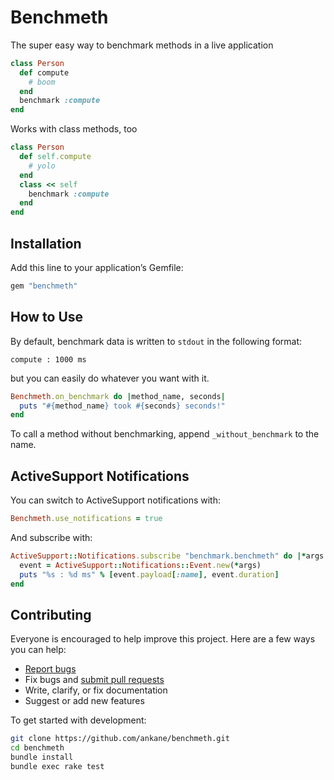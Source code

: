 # Benchmeth

The super easy way to benchmark methods in a live application

```ruby
class Person
  def compute
    # boom
  end
  benchmark :compute
end
```

Works with class methods, too

```ruby
class Person
  def self.compute
    # yolo
  end
  class << self
    benchmark :compute
  end
end
```

## Installation

Add this line to your application’s Gemfile:

```ruby
gem "benchmeth"
```

## How to Use

By default, benchmark data is written to `stdout` in the following format:

```
compute : 1000 ms
```

but you can easily do whatever you want with it.

```ruby
Benchmeth.on_benchmark do |method_name, seconds|
  puts "#{method_name} took #{seconds} seconds!"
end
```

To call a method without benchmarking, append `_without_benchmark` to the name.

## ActiveSupport Notifications

You can switch to ActiveSupport notifications with:

```ruby
Benchmeth.use_notifications = true
```

And subscribe with:

```ruby
ActiveSupport::Notifications.subscribe "benchmark.benchmeth" do |*args|
  event = ActiveSupport::Notifications::Event.new(*args)
  puts "%s : %d ms" % [event.payload[:name], event.duration]
end
```

## Contributing

Everyone is encouraged to help improve this project. Here are a few ways you can help:

- [Report bugs](https://github.com/ankane/benchmeth/issues)
- Fix bugs and [submit pull requests](https://github.com/ankane/benchmeth/pulls)
- Write, clarify, or fix documentation
- Suggest or add new features

To get started with development:

```sh
git clone https://github.com/ankane/benchmeth.git
cd benchmeth
bundle install
bundle exec rake test
```
